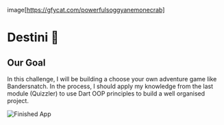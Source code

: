 image[https://gfycat.com/powerfulsoggyanemonecrab]


# Destini 🤔

## Our Goal

In this challenge, I will be building a choose your own adventure game like Bandersnatch. In the process, I should apply my knowledge from the last module (Quizzler) to use Dart OOP principles to build a well organised project.

![Finished App](https://gfycat.com/powerfulsoggyanemonecrab)
